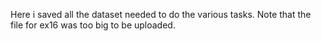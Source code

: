 Here i saved all the dataset needed to do the various tasks.
Note that the file for ex16 was too big to be uploaded.
